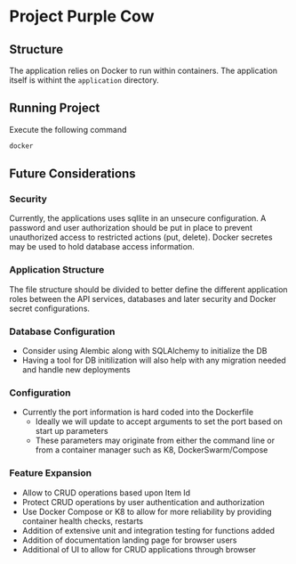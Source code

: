 # Project Purple Cow

## Structure
The application relies on Docker to run within containers. The application itself is withint the `application` directory.

## Running Project
Execute the following command
``` bash
docker
```

## Future Considerations

### Security
Currently, the applications uses sqllite in an unsecure configuration. A password and user authorization should be put in place to prevent unauthorized access to restricted actions (put, delete). Docker secretes may be used to hold database access information.

### Application Structure
The file structure should be divided to better define the different application roles between the API services, databases and later security and Docker secret configurations.

### Database Configuration
- Consider using Alembic along with SQLAlchemy to initialize the DB
- Having a tool for DB initilization will also help with any migration needed and handle new deployments

### Configuration
- Currently the port information is hard coded into the Dockerfile
  - Ideally we will update to accept arguments to set the port based on start up parameters
  - These parameters may originate from either the command line or from a container manager such as K8, DockerSwarm/Compose

### Feature Expansion
- Allow to CRUD operations based upon Item Id
- Protect CRUD operations by user authentication and authorization
- Use Docker Compose or K8 to allow for more reliability by providing container health checks, restarts
- Addition of extensive unit and integration testing for functions added
- Addition of documentation landing page for browser users
- Additional of UI to allow for CRUD applications through browser